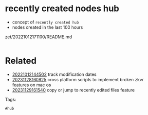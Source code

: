 # recently created nodes hub

- concept of `recently created hub`
- nodes created in the last 100 hours

zet/20221012171100/README.md

```
```

# Related

- [20221012144502](/zet/20221012144502/README.md) track modification dates
- [20231128160825](/zet/20231128160825/README.md) cross platform scripts to implement broken zkvr features on mac os
- [20231129161540](/zet/20231129161540/README.md) copy or jump to recently edited files feature

Tags:

    #hub

